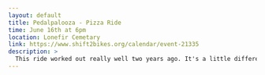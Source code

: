 ```yaml
---
layout: default
title: Pedalpalooza - Pizza Ride
time: June 16th at 6pm
location: Lonefir Cemetary
link: https://www.shift2bikes.org/calendar/event-21335
description: >
  This ride worked out really well two years ago. It's a little different, think of it more as a tour of pizza shops and then a pizza picnic at the end. Come ride your bike and eat pizza. The ride will be touring around town to a handful of pizza shops in the inner SE.  Ride will have 3 planned stops to pick up pizza, so order ahead and line it up with the stop time. (Click that event link for more details)
---
```

